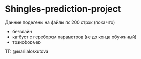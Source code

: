# Shingles-prediction-project

Данные поделены на файлы по 200 строк (пока что)

- бейзлайн
- катбуст с перебором параметров (не до конца обученный)
- трансформер 

ТГ: @mariialoskutova

